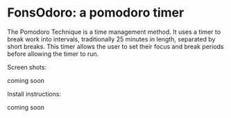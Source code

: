 # FonsOdoro: a pomodoro timer

The Pomodoro Technique is a time management method. It uses a timer to break work into intervals, 
traditionally 25 minutes in length, separated by short breaks.
This timer allows the user to set their focus and break periods before allowing the timer to run. 

Screen shots:

coming soon

Install instructions:

coming soon 
